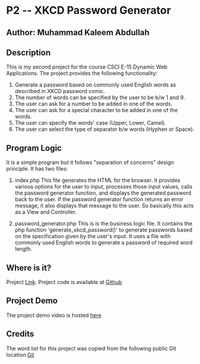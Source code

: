 # P2 -- XKCD Password Generator

## Author: Muhammad Kaleem Abdullah

## Description

This is my second project for the course CSCI E-15 Dynamic Web Applications. The project provides the following functionality:

1. Generate a password based on commonly used English words as described in XKCD password comic.
2. The number of words can be specified by the user to be b/w 1 and 9.
3. The user can ask for a number to be added in one of the words.
4. The user can ask for a special character to be added in one of the words.
5. The user can specify the words' case (Upper, Lower, Camel).
6. The user can select the type of separator b/w words (Hyphen or Space).


## Program Logic

It is a simple program but it follows "separation of concerns" design principle. It has two files:

1. index.php
                This file generates the HTML for the browser. It provides various options for the user to input, processes those input values, calls the password generator function, and displays the generated password back to the user. If the password generator function returns an error message, it also displays that message to the user. So basically this acts as a View and Controller.

2. password_generator.php
                This is is the business logic file. It contains the php function 'generate_xkcd_password()' to generate passwords based on the specification given by the user's input. It uses a file with commonly used English words to generate a password of required word length.


## Where is it?

Project [Link](http://p2.kaleemabdullah.com).
Project code is available at [Github](https://github.com/mkabdullah/p2)

## Project Demo

The project demo video is hosted [here](https://www.youtube.com/watch?v=ew35gokDavI)

## Credits
The word list for this project was copied from the following public Git location [Git](https://github.com/first20hours/google-10000-english)
